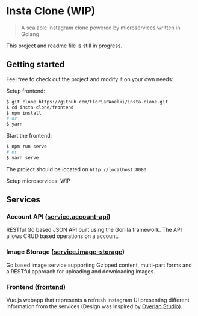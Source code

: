 # Insta Clone (WIP)

> A scalable Instagram clone powered by microservices written in Golang

This project and readme file is still in progress.

## Getting started

Feel free to check out the project and modify it on your own needs:

Setup frontend:
```bash
$ git clone https://github.com/FlorianWoelki/insta-clone.git
$ cd insta-clone/frontend
$ npm install
# or
$ yarn
```

Start the frontend:
```bash
$ npm run serve
# or
$ yarn serve
```

The project should be located on `http://localhost:8080`.

Setup microservices:
WIP

## Services

### Account API ([service.account-api](https://github.com/FlorianWoelki/insta-clone/tree/master/service.account-api))

RESTful Go based JSON API built using the Gorilla framework. The API allows CRUD based operations on a account.

### Image Storage ([service.image-storage](https://github.com/FlorianWoelki/insta-clone/tree/master/service.image-storage))

Go based image service supporting Gzipped content, multi-part forms and a RESTful approach for uploading and downloading images.

### Frontend ([frontend](https://github.com/FlorianWoelki/insta-clone/tree/master/frontend))

Vue.js webapp that represents a refresh Instagram UI presenting different information from the services (Design was inspired by [Overlap Studio](https://dribbble.com/shots/6580622-Instagram-Redesign-Concept-Desktop-ver)).
